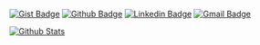 [![Gist Badge](https://img.shields.io/badge/-Gist-555859?style=flat-square&logo=Github&logoColor=white&link=https://gist.github.com/thezeroend)](https://gist.github.com/thezeroend)
[![Github Badge](https://img.shields.io/badge/-Github-000?style=flat-square&logo=Github&logoColor=white&link=https://github.com/thezeroend)](https://github.com/thezeroend)
[![Linkedin Badge](https://img.shields.io/badge/-LinkedIn-blue?style=flat-square&logo=Linkedin&logoColor=white&link=https://www.linkedin.com/in/https://www.linkedin.com/in/matheus-soares-santos/)](https://www.linkedin.com/in/https://www.linkedin.com/in/matheus-soares-santos/)
[![Gmail Badge](https://img.shields.io/badge/-Gmail-c14438?style=flat-square&logo=Gmail&logoColor=white&link=mailto:matheuslol150@gmail.com)](mailto:matheuslol150@gmail.com)

[![Github Stats](https://github-readme-stats.vercel.app/api?username=thezeroend&hide=[%22issues%22,%22prs%22,%22contribs%22]&show_icons=true&theme=dark)](https://github.com/thezeroend)
